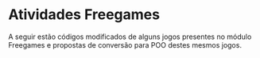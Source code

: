 # Atividades Freegames
A seguir estão códigos modificados de alguns jogos presentes no módulo Freegames e propostas de conversão para POO destes mesmos jogos.
